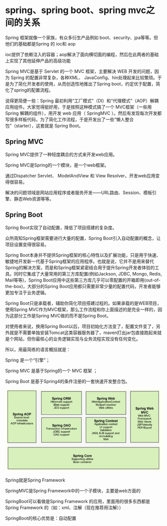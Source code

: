 # spring、spring boot、spring mvc之间的关系

Spring 框架就像一个家族，有众多衍生产品例如 boot、security、jpa等等。但他们的基础都是Spring 的 ioc和 aop

ioc提供了依赖注入的容器；aop解决了面向横切面的编程，然后在此两者的基础上实现了其他延伸产品的高级功能

Spring MVC是基于 Servlet 的一个 MVC 框架，主要解决 WEB 开发的问题，因为 Spring 的配置非常复杂，各种XML、 JavaConfig、hin处理起来比较繁琐。于是为了简化开发者的使用，从而创造性地推出了Spring boot，约定优于配置，简化了spring的配置流程。

说得更简便一些：Spring 最初利用“工厂模式”（DI）和“代理模式”（AOP）解耦应用组件。大家觉得挺好用，于是按照这种模式搞了一个 MVC框架（一些用Spring 解耦的组件），用开发 web 应用（ SpringMVC ）。然后有发现每次开发都写很多样板代码，为了简化工作流程，于是开发出了一些“懒人整合包”（starter），这套就是 Spring Boot。

## Spring MVC

Spring MVC提供了一种轻度耦合的方式来开发web应用。

Spring MVC是Spring的一个模块，是一个web框架。

通过Dispatcher Servlet、 ModelAndView 和 View Resolver，开发web应用变得很容易。

解决的问题领域是网站应用程序或者服务开发——URL路由、Session、模板引擎、静态Web资源等等。

## Spring Boot

Spring Boot实现了自动配置，降低了项目搭建的复杂度。

众所周知Spring框架需要进行大量的配置，Spring Boot引入自动配置的概念，让项目设置变得很容易。

Spring Boot本身并不提供Spring框架的核心特性以及扩展功能，只是用于快速、敏捷地开发新一代基于Spring框架的应用程序。也就是说，它并不是用来替代Spring的解决方案，而是和Spring框架紧密结合用于提升Spring开发者体验的工具。同时它集成了大量常用的第三方库配置(例如Jackson, JDBC, Mongo, Redis, Mail等等)，Spring Boot应用中这些第三方库几乎可以零配置的开箱即用(out-of-the-box)，大部分的Spring Boot应用都只需要非常少量的配置代码，开发者能够更加专注于业务逻辑。

Spring Boot只是承载者，辅助你简化项目搭建过程的。如果承载的是WEB项目，使用Spring MVC作为MVC框架，那么工作流程和你上面描述的是完全一样的，因为这部分工作是Spring MVC做的而不是Spring Boot。

对使用者来说，换用Spring Boot以后，项目初始化方法变了，配置文件变了，另外就是不需要单独安装Tomcat这类容器服务器了，maven打出jar包直接跑起来就是个网站，但你最核心的业务逻辑实现与业务流程实现没有任何变化。

所以，用最简练的语言概括就是：

Spring 是一个“引擎”；

Spring MVC 是基于Spring的一个 MVC 框架 ；

Spring Boot 是基于Spring4的条件注册的一套快速开发整合包。

![Image text](../public/javaKnowledge/02/01.png)

Spring就是Spring Framework

SpringMVC是Spring Framework中的一个子模块，主要是web方面的

SpringBoot可以看做是Spring Framework 的应用，里面用的很多东西都是Spring Framework 的（如：xml、注解（现在推荐用注解））

SpringBoot的核心优势是：自动配置
